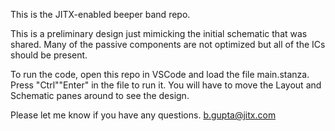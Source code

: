 This is the JITX-enabled beeper band repo. 

This is a preliminary design just mimicking the initial schematic that was shared.
Many of the passive components are not optimized but all of the ICs should be present.

To run the code, open this repo in VSCode and load the file main.stanza. 
Press "Ctrl""Enter" in the file to run it. 
You will have to move the Layout and Schematic panes around to see the design.

Please let me know if you have any questions. b.gupta@jitx.com
